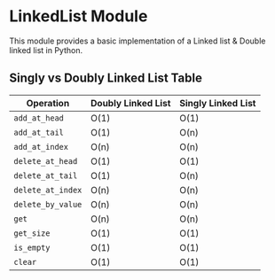 # LinkedList Module

This module provides a basic implementation of a Linked list & Double linked list in Python.


## Singly vs Doubly Linked List Table

| Operation           | Doubly Linked List | Singly Linked List|
|---------------------|-------------------------------------|-------------------------------------|
| `add_at_head`       | O(1)                                | O(1)                                |
| `add_at_tail`       | O(1)                                | O(n)                                |
| `add_at_index`      | O(n)                                | O(n)                                |
| `delete_at_head`    | O(1)                                | O(1)                                |
| `delete_at_tail`    | O(1)                                | O(n)                                |
| `delete_at_index`   | O(n)                                | O(n)                                |
| `delete_by_value`   | O(n)                                | O(n)                                |
| `get`               | O(n)                                | O(n)                                |
| `get_size`          | O(1)                                | O(1)                                |
| `is_empty`          | O(1)                                | O(1)                                |
| `clear`             | O(1)                                | O(1)                                |




